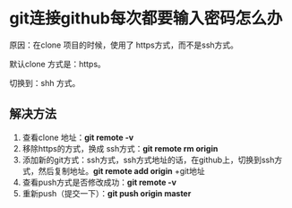 # git连接github每次都要输入密码怎么办

原因：在clone 项目的时候，使用了 https方式，而不是ssh方式。

默认clone 方式是：https。

切换到：shh 方式。

## 解决方法

1. 查看clone 地址：**git remote -v**
2. 移除https的方式，换成 ssh方式：**git remote rm origin**
3. 添加新的git方式：ssh方式，ssh方式地址的话，在github上，切换到ssh方式，然后复制地址。**git remote add origin** +git地址
4. 查看push方式是否修改成功：**git remote -v**
5. 重新push（提交一下）：**git push origin master**



